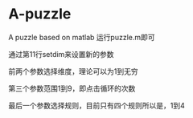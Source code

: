 # A-puzzle
A puzzle based on matlab
运行puzzle.m即可

通过第11行setdim来设置新的参数

前两个参数选择维度，理论可以为1到无穷

第三个参数范围1到9，即点击循环的次数

最后一个参数选择规则，目前只有四个规则所以是，1到4
